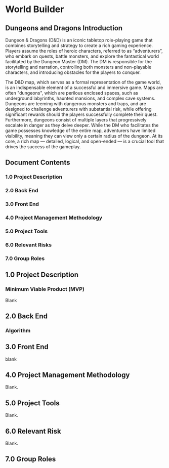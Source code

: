 # World Builder

## Dungeons and Dragons Introduction
Dungeon & Dragons (D&D) is an iconic tabletop role-playing game that combines storytelling and strategy to create a rich gaming experience. Players assume the roles of heroic characters, referred to as “adventurers”, who embark on quests, battle monsters, and explore the fantastical world facilitated by the Dungeon Master (DM). The DM is responsible for the storytelling and narration, controlling both monsters and non-playable characters, and introducing obstacles for the players to conquer.

The D&D map, which serves as a formal representation of the game world, is an indispensable element of a successful and immersive game. Maps are often "dungeons", which are perilous enclosed spaces, such as underground labyrinths, haunted mansions, and complex cave systems. Dungeons are teeming with dangerous monsters and traps, and are designed to challenge adventurers with substantial risk, while offering significant rewards should the players successfully complete their quest. Furthermore, dungeons consist of multiple layers that progressively escalate in danger as they delve deeper. While the DM who facilitates the game possesses knowledge of the entire map, adventurers have limited visibility, meaning they can view only a certain radius of the dungeon. At its core, a rich map — detailed, logical, and open-ended — is a crucial tool that drives the success of the gameplay.

## Document Contents
### 1.0 Project Description
### 2.0 Back End
### 3.0 Front End
### 4.0 Project Management Methodology
### 5.0 Project Tools
### 6.0 Relevant Risks
### 7.0 Group Roles




## 1.0 Project Description
### Minimum Viable Product (MVP)

Blank

## 2.0 Back End
### Algorithm

## 3.0 Front End
blank

## 4.0 Project Management Methodology
Blank.

## 5.0 Project Tools
Blank.

## 6.0 Relevant Risk
Blank.

## 7.0 Group Roles
